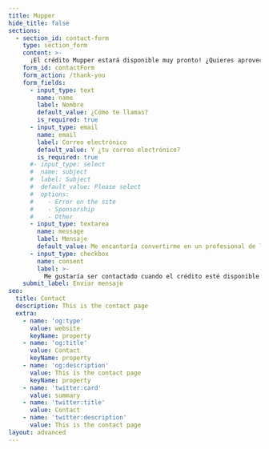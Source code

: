 ```yaml
---
title: Mupper
hide_title: false
sections:
  - section_id: contact-form
    type: section_form
    content: >-
      ¡El crédito Mupper estará disponible muy pronto! ¿Quieres aprovechar tu oportunidad? Envíanos un mensaje en el siguiente formulario.
    form_id: contactForm
    form_action: /thank-you
    form_fields:
      - input_type: text
        name: name
        label: Nombre
        default_value: ¿Cómo te llamas?
        is_required: true
      - input_type: email
        name: email
        label: Correo electrónico
        default_value: Y ¿tu correo electrónico?
        is_required: true
      #- input_type: select
      #  name: subject
      #  label: Subject
      #  default_value: Please select
      #  options:
      #    - Error on the site
      #    - Sponsorship
      #    - Other
      - input_type: textarea
        name: message
        label: Mensaje
        default_value: Me encantaría convertirme en un profesional de la industria de la tecnología.
      - input_type: checkbox
        name: consent
        label: >-
          Me gustaría ser contactado cuando el crédito esté disponible.
    submit_label: Enviar mensaje
seo:
  title: Contact
  description: This is the contact page
  extra:
    - name: 'og:type'
      value: website
      keyName: property
    - name: 'og:title'
      value: Contact
      keyName: property
    - name: 'og:description'
      value: This is the contact page
      keyName: property
    - name: 'twitter:card'
      value: summary
    - name: 'twitter:title'
      value: Contact
    - name: 'twitter:description'
      value: This is the contact page
layout: advanced
---
```

